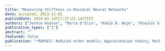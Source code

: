 ```yaml
---
title: "Measuring Stiffness in Residual Neural Networks"
date: accepted, 2023-12-01
publishDate: 2024-01-14T17:37:25.142757Z
authors: ["Joshua Hudson", "Marta D'Elia", "Habib N. Najm", "Khachik Sargsyan"]
publication_types: ["1"]
abstract: ""
featured: false
publication: "*RAMSES: Reduced order models; Approximation theory; Machine learning; Surrogates, Emulators and Simulators*"
---
```


